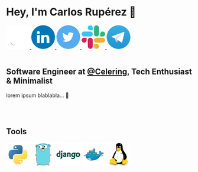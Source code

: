 # Hey, I'm Carlos Rupérez 👋

<a href="https://github.com/carlosruperez">
    <img src="assets/github.png" width="64">
</a>
<a href="https://www.linkedin.com/in/carlos-rup%C3%A9rez-hibern%C3%B3n-4001b3b6/">
    <img src="assets/linkedin.png" width="64">
</a>
<a href="https://twitter.com/carlosruperez">
    <img src="assets/twitter.png" width="64">
</a>
<a href="https://slack.com/app_redirect?channel=UU18PBC0K"><img src="assets/slack.svg" width="64">
</a>
<a href="https://t.me/carlosruperez" target="_blank">
    <img aling="center"  src="assets/telegram.webp" width="64">
</a>

<br/>
<br/>

## Software Engineer at [@Celering](https://github.com/celering), Tech Enthusiast & Minimalist

lorem ipsum blablabla... 🤩

<br/>
<br/>

## Tools
  
<img aling="center" width="64" src="assets/python.svg">
<img aling="center"  src="assets/go.svg" width="64">
<img aling="center"  src="assets/django.png" width="64">
<img aling="center"  src="assets/docker.png" width="64">
<img aling="center"  src="assets/tux.svg" width="64">
